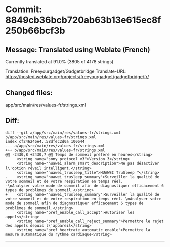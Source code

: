 # Commit: 8849cb36bcb720ab63b13e615ec8f250b66bcf3b
## Message: Translated using Weblate (French)

Currently translated at 91.0% (3805 of 4178 strings)

Translation: Freeyourgadget/Gadgetbridge
Translate-URL: https://hosted.weblate.org/projects/freeyourgadget/gadgetbridge/fr/
## Changed files:
app/src/main/res/values-fr/strings.xml

## Diff:
```
diff --git a/app/src/main/res/values-fr/strings.xml b/app/src/main/res/values-fr/strings.xml
index cf246246e4..58dfec2d0a 100644
--- a/app/src/main/res/values-fr/strings.xml
+++ b/app/src/main/res/values-fr/strings.xml
@@ -2430,8 +2430,7 @@ Temps de sommeil préféré en heures</string>
     <string name="sony_protocol_v3">Version 3</string>
     <string name="huawei_alarm_smart_description">Ne pas désactiver l\'option réveil intelligent.</string>
     <string name="huawei_trusleep_title">HUAWEI TruSleep ™</string>
-    <string name="huawei_trusleep_summary">Surveiller la qualité de votre sommeil et de votre respiration en temps réel.
-\nAnalyser votre mode de sommeil afin de diagnostiquer efficacement 6 types de problèmes de sommeil.</string>
+    <string name="huawei_trusleep_summary">Surveiller la qualité de votre sommeil et de votre respiration en temps réel. \nAnalyser votre mode de sommeil afin de diagnostiquer efficacement 6 types de problèmes de sommeil.</string>
     <string name="pref_enable_call_accept">Autoriser les appels</string>
     <string name="pref_enable_call_reject_summary">Permettre le rejet des appels depuis l\'appareil</string>
     <string name="pref_heartrate_automatic_enable">Permettre la mesure automatique du rythme cardiaque</string>
```
-----------------------------------
